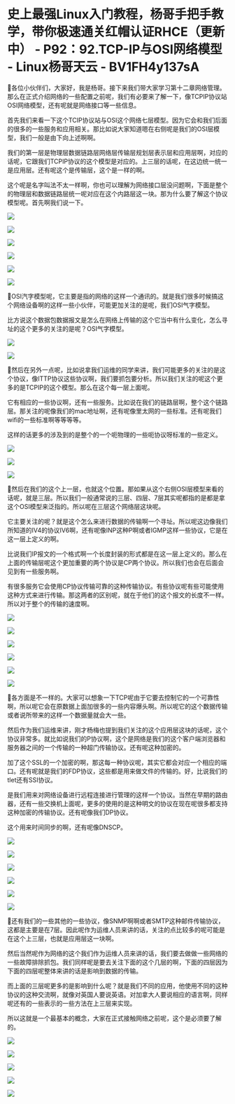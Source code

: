 # 史上最强Linux入门教程，杨哥手把手教学，带你极速通关红帽认证RHCE（更新中） - P92：92.TCP-IP与OSI网络模型 - Linux杨哥天云 - BV1FH4y137sA

🎼各位小伙伴们，大家好，我是杨哥。接下来我们带大家学习第十二章网络管理。那么在正式介绍网络的一些配置之前呢，我们有必要来了解一下，像TCPIP协议站OSI网络模型，还有呢就是网络接口等一些信息。

首先我们来看一下这个TCIP协议站与OSI这个网络七层模型。因为它会和我们后面的很多的一些服务和应用相关。那比如说大家知道嗯在右侧呢是我们的OSI层模型，我们一般是由下向上述啊啊。

我们的第一层是物理层数据链路层网络层传输层规划层表示层和应用层啊，对应的话呢，它跟我们TCPIP协议的这个模型是对应的。上三层的话呢，在这边统一统一是应用层。还有呢这个是传输层，这个是一样的啊。

这个呢是名字叫法不太一样啊，你也可以理解为网络接口层没问题啊，下面是整个的物理层和数据链路层统一呢对应在这个内路层这一块。那为什么要了解这个协议模型呢。首先啊我们说一下。



![](img/9ef472bf85ccca3d58006a684992c58f_1.png)

![](img/9ef472bf85ccca3d58006a684992c58f_2.png)

![](img/9ef472bf85ccca3d58006a684992c58f_3.png)

![](img/9ef472bf85ccca3d58006a684992c58f_4.png)

![](img/9ef472bf85ccca3d58006a684992c58f_5.png)

![](img/9ef472bf85ccca3d58006a684992c58f_6.png)

🎼OSI汽字模型呢，它主要是指的网络的这样一个通讯的。就是我们很多时候搞这个网络设备啊的这样一些小伙伴，可能更加关注的是呢，我们OSI气字模型。

比方说这个数据包数据报文是怎么在网络上传输的这个它当中有什么变化，怎么寻址的这个更多的关注的是呢？OSI气字模型。



![](img/9ef472bf85ccca3d58006a684992c58f_8.png)

![](img/9ef472bf85ccca3d58006a684992c58f_9.png)

🎼然后在另外一点呢，比如说拿我们运维的同学来讲，我们可能更多的关注的是这个协议，像ITTP协议这些协议啊，我们要抓包要分析。所以我们关注的呢这个更多的是TCPIP的这个模型。那么在这个每一层上面呢。

它有相应的一些协议啊，还有一些服务。比如说在我们的链路层啊，整个这个链路层。那关注的呢像我们的mac地址啊，还有呢像里太网的一些标准。还有呢我们wifi的一些标准啊等等等等。

这样的话更多的涉及到的是整个的一个呃物理的一些呃协议呀标准的一些定义。

![](img/9ef472bf85ccca3d58006a684992c58f_11.png)

![](img/9ef472bf85ccca3d58006a684992c58f_12.png)

![](img/9ef472bf85ccca3d58006a684992c58f_13.png)

🎼然后在我们的这个上一层，也就这个位置。那如果从这个右侧OSI层模型来看的话呢，就是三层。所以我们一般通常说的三层、四层、7层其实呢都指的是都是拿这个OSI模型来泛指的。所以呢在三层这个网络层这块呢。

它主要关注的呢？就是这个怎么来进行数据的传输啊一个寻址。所以呢这边像我们所知道的IV4的协议IV6啊，还有呢像INP这种P啊或者IGMP这样一些协议，它是在这一层上定义的啊。

比说我们IP报文的一个格式啊一个长度封装的形式都是在这一层上定义的。那么在上面的传输层呢这个更加重要的两个协议是CP两个协议。所以我们也会在后面会见到有一些服务啊。

有很多服务它会使用CP协议传输可靠的这种传输协议。有些协议呢有些可能使用这种方式来进行传输。那这两者的区别呢，就在于他们的这个报文的长度不一样。所以对于整个的传输的速度啊。



![](img/9ef472bf85ccca3d58006a684992c58f_15.png)

![](img/9ef472bf85ccca3d58006a684992c58f_16.png)

![](img/9ef472bf85ccca3d58006a684992c58f_17.png)

![](img/9ef472bf85ccca3d58006a684992c58f_18.png)

![](img/9ef472bf85ccca3d58006a684992c58f_19.png)

![](img/9ef472bf85ccca3d58006a684992c58f_20.png)

🎼各方面是不一样的。大家可以想象一下TCP呢由于它要去控制它的一个可靠性啊，所以呢它会在原数据上面加很多的一些内容爆头啊。所以呢它的这个数据传输或者说所带来的这样一个数据量就会大一些。

然后作为我们运维来讲，刚才杨梅也提到我们关注的这个应用层这块的话呢，这个协议非常多。就比如说我们的P协议啊，这个是网络是我们的这个客户端浏览器和服务器之间的一个传输的一种超门传输协议。还有呢这种加密的。

加了这个SSL的一个加密的啊，那这每一种协议呢，其实它都会对应一个相应的端口。还有呢就是我们的FDP协议，这些都是用来做文件的传输的。好，比说我们的tlet还有SSI协议。

是我们用来对网络设备进行远程连接进行管理的这样一个协议。当然在早期的路由器，还有一些交换机上面呢，更多的使用的是这种明文的协议在现在呢很多都支持这种加密的传输协议。还有呢像我们DP协议。

这个用来时间同步的啊，还有呢像DNSCP。

![](img/9ef472bf85ccca3d58006a684992c58f_22.png)

![](img/9ef472bf85ccca3d58006a684992c58f_23.png)

![](img/9ef472bf85ccca3d58006a684992c58f_24.png)

![](img/9ef472bf85ccca3d58006a684992c58f_25.png)

![](img/9ef472bf85ccca3d58006a684992c58f_26.png)

![](img/9ef472bf85ccca3d58006a684992c58f_27.png)

🎼还有我们的一些其他的一些协议，像SNMP啊啊或者SMTP这种邮件传输协议，这都是主要是在7层。因此呢作为运维人员来讲的话，关注的点比较多的呢可能是在这个上三层，也就是应用层这一块啊。

然后当然呢作为网络的这个我们作为运维人员来讲的话，我们要去做做一些网络的一些故障排除抓包。我们同样呢是要去关注下面的这个几层的啊，下面的四层因为下面的四层呢整体来讲的话是影响到数据的传输。

而上面的三层呢更多的是影响到什么呢？就是我们不同的应用，他使用不同的这种协议的这种交流啊，就像对英国人要说英语。对加拿大人要说相应的语言啊，同样呢还有的一些表示的一些方法在上三层来实现。

所以这就是一个最基本的概念，大家在正式接触网络之前呢，这个是必须要了解的。

![](img/9ef472bf85ccca3d58006a684992c58f_29.png)

![](img/9ef472bf85ccca3d58006a684992c58f_30.png)

![](img/9ef472bf85ccca3d58006a684992c58f_31.png)

![](img/9ef472bf85ccca3d58006a684992c58f_32.png)

![](img/9ef472bf85ccca3d58006a684992c58f_33.png)